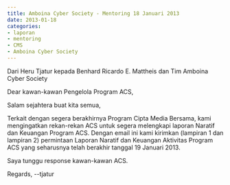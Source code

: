 ```yaml
---
title: Amboina Cyber Society - Mentoring 18 Januari 2013
date: 2013-01-18
categories:
- laporan
- mentoring
- CMS
- Amboina Cyber Society
---
```


Dari Heru Tjatur kepada Benhard Ricardo E. Mattheis dan Tim Amboina Cyber Society

Dear kawan-kawan Pengelola Program ACS,

Salam sejahtera buat kita semua,

Terkait dengan segera berakhirnya Program Cipta Media Bersama, kami mengingatkan rekan-rekan ACS untuk segera melengkapi laporan Naratif dan Keuangan Program ACS. Dengan email ini kami kirimkan (lampiran 1 dan lampiran 2) permintaan Laporan Naratif dan Keuangan Aktivitas Program ACS yang seharusnya telah berakhir tanggal 19 Januari 2013.

Saya tunggu response kawan-kawan ACS.

Regards, --tjatur
